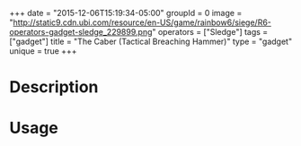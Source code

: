 +++
date = "2015-12-06T15:19:34-05:00"
groupId = 0
image = "http://static9.cdn.ubi.com/resource/en-US/game/rainbow6/siege/R6-operators-gadget-sledge_229899.png"
operators = ["Sledge"]
tags = ["gadget"]
title = "The Caber (Tactical Breaching Hammer)"
type = "gadget"
unique = true
+++

# Description

# Usage
